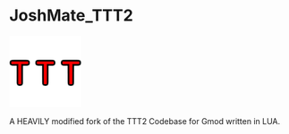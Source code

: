# JoshMate_TTT2

![ttt_icon](Z_Patchnotes/Misc/TTT2_Icon.png)


A HEAVILY modified fork of the TTT2 Codebase for Gmod written in LUA.


